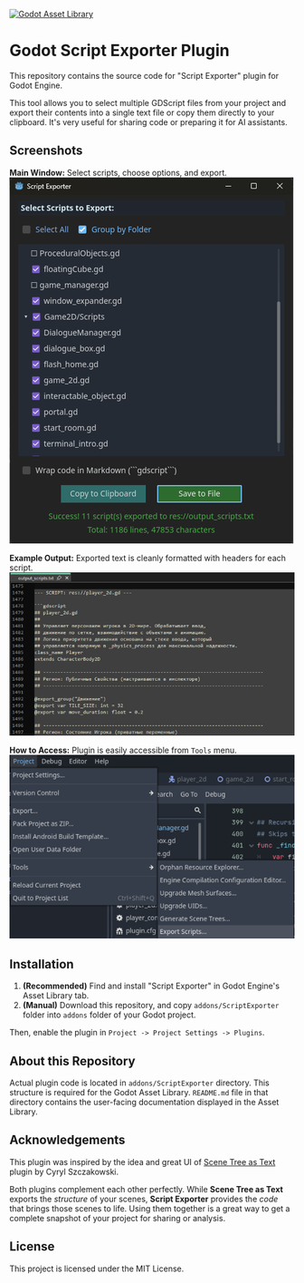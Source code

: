 [![Godot Asset Library](https://img.shields.io/badge/Godot%20Asset-Library-478cbf?style=for-the-badge&logo=godot-engine)](https://godotengine.org/asset-library/asset/4326)

# Godot Script Exporter Plugin
This repository contains the source code for "Script Exporter" plugin for Godot Engine.

This tool allows you to select multiple GDScript files from your project and export their contents into a single text file or copy them directly to your clipboard. It's very useful for sharing code or preparing it for AI assistants.

## Screenshots

**Main Window:** Select scripts, choose options, and export.
![Script Exporter Window](visuals/1.png)

**Example Output:** Exported text is cleanly formatted with headers for each script.
![Example of exported text file](visuals/2.png)

**How to Access:** Plugin is easily accessible from `Tools` menu.
![Accessing the plugin via the Tools menu](visuals/3.png)


## Installation

1.  **(Recommended)** Find and install "Script Exporter" in Godot Engine's Asset Library tab.
2.  **(Manual)** Download this repository, and copy `addons/ScriptExporter` folder into `addons` folder of your Godot project.

Then, enable the plugin in `Project -> Project Settings -> Plugins`.

## About this Repository

Actual plugin code is located in `addons/ScriptExporter` directory. This structure is required for the Godot Asset Library. `README.md` file in that directory contains the user-facing documentation displayed in the Asset Library.

## Acknowledgements

This plugin was inspired by the idea and great UI of [Scene Tree as Text](https://github.com/CyrylSz/scene-tree-as-text) plugin by Cyryl Szczakowski.

Both plugins complement each other perfectly. While **Scene Tree as Text** exports the *structure* of your scenes, **Script Exporter** provides the *code* that brings those scenes to life. Using them together is a great way to get a complete snapshot of your project for sharing or analysis.

## License
This project is licensed under the MIT License.
